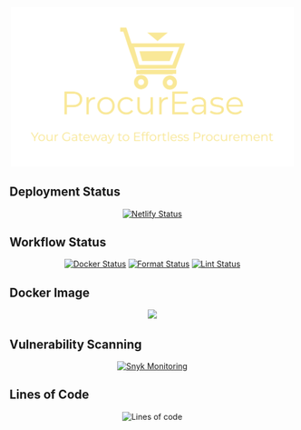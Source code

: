 <p align="center">
  <img src="src/assets/ProcurEase-logo-yellow-tagline.png" alt="AquaProbe Logo" width="500">
</p>

## Deployment Status

<div align="center">

[![Netlify Status](https://api.netlify.com/api/v1/badges/add1dc8d-f8b2-4c42-b561-681ccff28715/deploy-status)](https://app.netlify.com/sites/smart-procurement-system/deploys)

</div>

## Workflow Status

<div align="center">

[![Docker Status](https://github.com/sahil-gidwani/procurement-system-frontend/actions/workflows/docker.yml/badge.svg)](https://github.com/sahil-gidwani/procurement-system-frontend/actions/workflows/docker.yml)
[![Format Status](https://github.com/sahil-gidwani/procurement-system-frontend/actions/workflows/format.yml/badge.svg)](https://github.com/sahil-gidwani/procurement-system-frontend/actions/workflows/format.yml)
[![Lint Status](https://github.com/sahil-gidwani/procurement-system-frontend/actions/workflows/lint.yml/badge.svg)](https://github.com/sahil-gidwani/procurement-system-frontend/actions/workflows/lint.yml)

</div>

## Docker Image

<div align="center">

[![](https://custom-icon-badges.demolab.com/badge/Docker-latest-white?style=flat&logo=docker&logoColor=blue)](https://hub.docker.com/repository/docker/sahilgidwani/procurement-system-frontend "Link to Docker Hub")

</div>

## Vulnerability Scanning

<div align="center">

[![Snyk Monitoring](https://snyk.io/test/github/sahil-gidwani/procurement-system-frontend/badge.svg)](https://snyk.io/test/github/sahil-gidwani/procurement-system-frontend "Link to Snyk Dashboard")

</div>

## Lines of Code

<div align="center">

![Lines of code](https://img.shields.io/endpoint?url=https://ghloc.vercel.app/api/sahil-gidwani/procurement-system-frontend/badge?filter=.jsx$,.js$,.html$,.yml$,.ts$,.dockerignore$)

</div>
